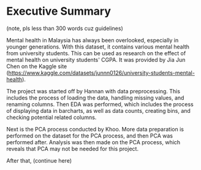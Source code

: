 # Executive Summary

(note, pls less than 300 words cuz guidelines)

Mental health in Malaysia has always been overlooked, especially in younger generations. With this dataset, it contains various mental health from university students. This can be used as research on the effect of mental health on university students' CGPA. It was provided by Jia Jun Chen on the Kaggle site (https://www.kaggle.com/datasets/junnn0126/university-students-mental-health).

The project was started off by Hannan with data preprocessing. This includes the process of loading the data, handling missing values, and renaming columns. Then EDA was performed, which includes the process of displaying data in barcharts, as well as data counts, creating bins, and checking potential related columns.

Next is the PCA process conducted by Khoo. More data preparation is performed on the dataset for the PCA process, and then PCA was performed after. Analysis was then made on the PCA process, which reveals that PCA may not be needed for this project.

After that, (continue here)
